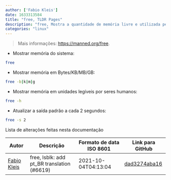 ```yaml
---
author: ['Fabio Kleis']
date: 1633313584
title: "free, TLDR Pages"
description: "free, Mostra a quantidade de memória livre e utilizada pelo sistema."
categories: "linux"
---
```

> Mais informações: <https://manned.org/free>.

- Mostrar memória do sistema:

```bash
free
```

- Mostrar memória em Bytes/KB/MB/GB:

```bash
free -b|k|m|g
```

- Mostrar memória em unidades legíveis por seres humanos:

```bash
free -h
```

- Atualizar a saída padrão a cada 2 segundos:

```bash
free -s 2
```
Lista de alterações feitas nesta documentação


Autor | Descrição | Formato de data ISO 8601 | Link para GitHub
------|-----|-----|-----
[Fabio Kleis](mailto:66813406+Fabiokleis@users.noreply.github.com) | free, lsblk: add pt_BR translation (#6619) | 2021-10-04T04:13:04 | [dad3274aba16](https://github.com/tldr-pages/tldr/commit/dad3274aba16da34388b065f0526fd857970e025)

